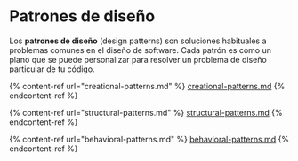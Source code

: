 # Patrones de diseño

Los **patrones de diseño** (design patterns) son soluciones habituales a problemas comunes en el diseño de software. Cada patrón es como un plano que se puede personalizar para resolver un problema de diseño particular de tu código.

{% content-ref url="creational-patterns.md" %}
[creational-patterns.md](creational-patterns.md)
{% endcontent-ref %}

{% content-ref url="structural-patterns.md" %}
[structural-patterns.md](structural-patterns.md)
{% endcontent-ref %}

{% content-ref url="behavioral-patterns.md" %}
[behavioral-patterns.md](behavioral-patterns.md)
{% endcontent-ref %}
